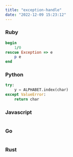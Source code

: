 ```yaml
---
title: "exception-handle"
date: "2022-12-09 15:23:12"
---
```


### Ruby

```ruby
begin
    1/0
rescue Exception => e
    p e
end
```

### Python

```python
try:
    y = ALPHABET.index(char)
except ValueError:
    return char
```

### Javascript

```javascript

```

### Go

```go

```

### Rust

```rust

```
